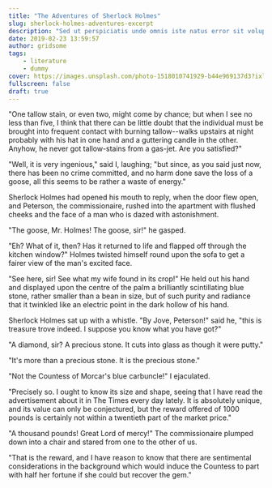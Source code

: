 ```yaml
---
title: "The Adventures of Sherlock Holmes"
slug: sherlock-holmes-adventures-excerpt
description: "Sed ut perspiciatis unde omnis iste natus error sit voluptatem accusantium doloremque laudantium."
date: 2019-02-23 13:59:57
author: gridsome
tags:
    - literature
    - dummy
cover: https://images.unsplash.com/photo-1518010741929-b44e969137d3?ixlib=rb-1.2.1&ixid=eyJhcHBfaWQiOjEyMDd9&auto=format&fit=crop&w=1920&q=80
fullscreen: false
draft: true
---
```


"One tallow stain, or even two, might come by chance; but when I see no less than five, I think that there can be little doubt that the individual must be brought into frequent contact with burning tallow--walks upstairs at night probably with his hat in one hand and a guttering candle in the other. Anyhow, he never got tallow-stains from a gas-jet. Are you satisfied?"

"Well, it is very ingenious," said I, laughing; "but since, as you said just now, there has been no crime committed, and no harm done save the loss of a goose, all this seems to be rather a waste of energy."

Sherlock Holmes had opened his mouth to reply, when the door flew open, and Peterson, the commissionaire, rushed into the apartment with flushed cheeks and the face of a man who is dazed with astonishment.

"The goose, Mr. Holmes! The goose, sir!" he gasped.

"Eh? What of it, then? Has it returned to life and flapped off through the kitchen window?" Holmes twisted himself round upon the sofa to get a fairer view of the man's excited face.

"See here, sir! See what my wife found in its crop!" He held out his hand and displayed upon the centre of the palm a brilliantly scintillating blue stone, rather smaller than a bean in size, but of such purity and radiance that it twinkled like an electric point in the dark hollow of his hand.

Sherlock Holmes sat up with a whistle. "By Jove, Peterson!" said he, "this is treasure trove indeed. I suppose you know what you have got?"

"A diamond, sir? A precious stone. It cuts into glass as though it were putty."

"It's more than a precious stone. It is the precious stone."

"Not the Countess of Morcar's blue carbuncle!" I ejaculated.

"Precisely so. I ought to know its size and shape, seeing that I have read the advertisement about it in The Times every day lately. It is absolutely unique, and its value can only be conjectured, but the reward offered of 1000 pounds is certainly not within a twentieth part of the market price."

"A thousand pounds! Great Lord of mercy!" The commissionaire plumped down into a chair and stared from one to the other of us.

"That is the reward, and I have reason to know that there are sentimental considerations in the background which would induce the Countess to part with half her fortune if she could but recover the gem."
